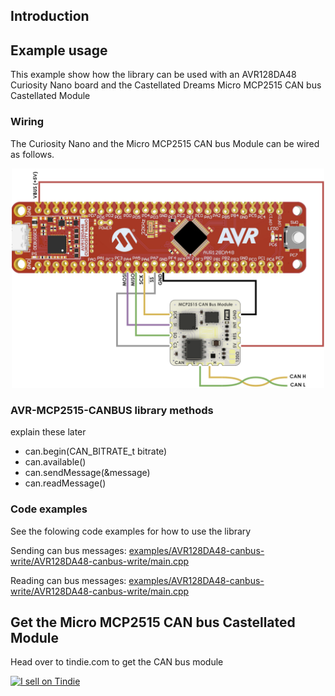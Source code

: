 ## Introduction




## Example usage
This example show how the library can be used with an AVR128DA48 Curiosity Nano board and the Castellated Dreams
Micro MCP2515 CAN bus Castellated Module

### Wiring
The Curiosity Nano and the Micro MCP2515 CAN bus Module can be wired as follows.

<div style="text-align: center;">
  <img src="./resources/wiring.png" alt="Wiring diagram" width="500"/>
</div>

### AVR-MCP2515-CANBUS library methods

explain these later
- can.begin(CAN_BITRATE_t bitrate)
- can.available()
- can.sendMessage(&message)
- can.readMessage()

### Code examples

See the folowing code examples for how to use the library

Sending can bus messages: 
[examples/AVR128DA48-canbus-write/AVR128DA48-canbus-write/main.cpp](examples/AVR128DA48-canbus-write/AVR128DA48-canbus-write/main.cpp)

Reading can bus messages:
[examples/AVR128DA48-canbus-write/AVR128DA48-canbus-write/main.cpp](examples/AVR128DA48-canbus-write/AVR128DA48-canbus-write/main.cpp)

## Get the Micro MCP2515 CAN bus Castellated Module
Head over to tindie.com to get the CAN bus module

<a href="https://www.tindie.com/stores/cd/?ref=offsite_badges&utm_source=sellers_CDreams&utm_medium=badges&utm_campaign=badge_medium"><img src="https://d2ss6ovg47m0r5.cloudfront.net/badges/tindie-mediums.png" alt="I sell on Tindie" width="150" height="78"></a>
